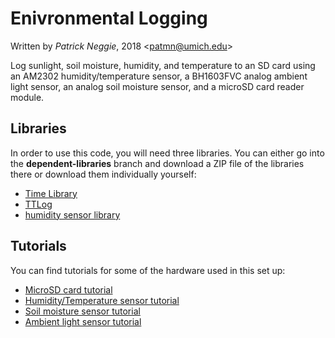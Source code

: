 # Enivronmental Logging
Written by *Patrick Neggie*, 2018 <<patmn@umich.edu>>

Log sunlight, soil moisture, humidity, and temperature to an SD card using an AM2302 humidity/temperature sensor, a BH1603FVC analog ambient light sensor, an analog soil moisture sensor, and a microSD card reader module.

## Libraries
In order to use this code, you will need three libraries. You can either go into the **dependent-libraries** branch and download a ZIP file of the libraries there or download them individually yourself:
* [Time Library][time-lib-zip]
* [TTLog][TTLog-zip]
* [humidity sensor library][humidity-sensor-zip]

## Tutorials
You can find tutorials for some of the hardware used in this set up:
* [MicroSD card tutorial][sdcard-tutorial]
* [Humidity/Temperature sensor tutorial][am2302-tutorial]
* [Soil moisture sensor tutorial][soil-tutorial]
* [Ambient light sensor tutorial][light-sensor-tutorial]


[time-lib-zip]:"https://github.com/PaulStoffregen/Time/archive/master.zip"
[TTLog-zip]:"https://github.com/TinkerYpsi/TTLog/archive/master.zip"
[humidity-sensor-zip]:"http://static.cactus.io/downloads/library/am2302/cactus_io_AM2302.zip"
[sdcard-tutorial]:"https://docs.google.com/document/d/11fd5CjdSFBCdqqH4awOgLhqdfO8_vMDFwVs2HG7NDc0/edit?usp=sharing"
[am2302-tutorial]:"https://docs.google.com/document/d/1Tqajr00DiD7vihQLtlmfYF8WjfIM4vp-AH7fxCeKd8k/edit?usp=sharing"
[soil-tutorial]:""
[light-sensor-tutorial]:"github.com/TinkerYpsi/TT_RFID_Simple_Access_Control/archive/master.zip"
